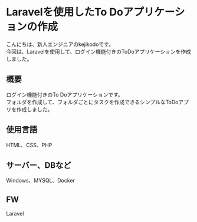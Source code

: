 # Laravelを使用したTo Doアプリケーションの作成
こんにちは、新人エンジニアのkejikodoです。           
今回は、Laravelを使用して、ログイン機能付きのToDoアプリケーションを作成しました。

## 概要
ログイン機能付きのTo Doアプリケーションです。      
フォルダを作成して、フォルダごとにタスクを作成できるシンプルなToDoアプリを作成しました。

## 使用言語
HTML、CSS、PHP

## サーバー、DBなど
Windows、MYSQL、Docker

## FW
Laravel

